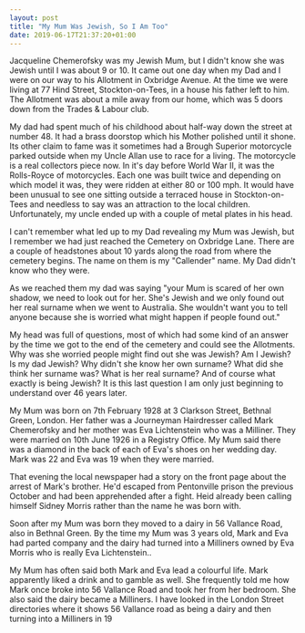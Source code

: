 ```yaml
---
layout: post
title: "My Mum Was Jewish, So I Am Too"
date: 2019-06-17T21:37:20+01:00
---
```

Jacqueline Chemerofsky was my Jewish Mum, but I didn't know she was Jewish until I was about 9 or 10.  It came out one day when my Dad and I were on our way to his Allotment in Oxbridge Avenue.  At the time we were living at 77 Hind Street, Stockton-on-Tees, in a house his father left to him.  The Allotment was about a mile away from our home, which was 5 doors down from the Trades & Labour club. 

My dad had spent much of his childhood about half-way down the street at number 48.  It had a brass doorstop which his Mother polished until it shone.  Its other claim to fame was it sometimes had a Brough Superior motorcycle parked outside when my Uncle Allan use to race for a living.  The motorcycle is a real collectors piece now.  In it's day before World War II, it was the Rolls-Royce of motorcycles.  Each one was built twice and depending on which model it was, they were ridden at either 80 or 100 mph.  It would have been unusual to see one sitting outside a terraced house in Stockton-on-Tees and needless to say was an attraction to the local children.  Unfortunately, my uncle ended up with a couple of metal plates in his head.

I can't remember what led up to my Dad revealing my Mum was Jewish, but I remember we had just reached the Cemetery on Oxbridge Lane.  There are a couple of headstones about 10 yards along the road from where the cemetery begins.  The name on them is my "Callender" name.  My Dad didn't know who they were.

As we reached them my dad was saying "your Mum is scared of her own shadow, we need to look out for her.  She's Jewish and we only found out her real surname when we went to Australia. She wouldn't want you to tell anyone because she is worried what might happen if people found out."  

My head was full of questions, most of which had some kind of an answer by the time we got to the end of the cemetery and could see the Allotments.  Why was she worried people might find out she was Jewish?  Am I Jewish? Is my dad Jewish?  Why didn't she know her own surname?  What did she think her surname was?  What is her real surname?  And of course what exactly is being Jewish?  It is this last question I am only just beginning to understand over 46 years later.

My Mum was born on 7th February 1928 at 3 Clarkson Street, Bethnal Green, London.  Her father was a Journeyman Hairdresser called Mark Chemerofsky and her mother was Eva Lichtenstein who was a Milliner.   They were married on 10th June 1926 in a Registry Office.  My Mum said there was a diamond in the back of each of Eva's shoes on her wedding day.  Mark was 22 and Eva was 19 when they were married.

That evening the local newspaper had a story on the front page about the arrest of Mark's brother.  He'd escaped from Pentonville prison the previous October and had been apprehended after a fight.  Heid already been calling himself Sidney Morris rather than the name he was born with.

Soon after my Mum was born they moved to a dairy in 56 Vallance Road, also in Bethnal Green. By the time my Mum was 3 years old, Mark and Eva had parted company and the dairy had turned into a Milliners owned by Eva Morris who is really Eva Lichtenstein..

My Mum has often said both Mark and Eva lead a colourful life.  Mark apparently liked a drink and to gamble as well.  She frequently told me how Mark once broke into 56 Vallance Road and took her from her bedroom.  She also said the dairy became a Milliners.  I have looked in the London Street directories where it shows 56 Vallance road as being a dairy and then turning into a Milliners in 19


